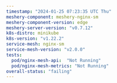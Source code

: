 ```yaml
---
timestamp: "2024-01-25 07:23:35 UTC Thu"
meshery-component: meshery-nginx-sm
meshery-component-version: edge
meshery-server-version: "v0.7.12"
k8s-distro: minikube
k8s-version: "v1.22.2"
service-mesh: nginx-sm
service-mesh-version: "v2.0.0"
tests:
  pod/nginx-mesh-api:  "Not Running"
  pod/nginx-mesh-metrics: "Not Running"
overall-status: "failing"
---
```

